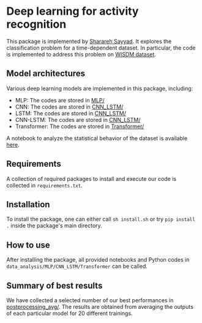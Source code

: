 # Deep learning for activity recognition
This package is implemented by <ins>Sharareh Sayyad</ins>. It explores the classification problem for a time-dependent dataset. In particular, the code is implemented to address this problem on [WISDM dataset](https://archive.ics.uci.edu/dataset/507/wisdm+smartphone+and+smartwatch+activity+and+biometrics+dataset).

## Model architectures

Various deep learning models are implemented in this package, including:
- MLP: The codes are stored in [MLP/](https://github.com/say-yas/deeplearning_activity_recognition/tree/main/MLP) 
- CNN: The codes are stored in [CNN_LSTM/](https://github.com/say-yas/deeplearning_activity_recognition/tree/main/CNN_LSTM) 
- LSTM: The codes are stored in [CNN_LSTM/](https://github.com/say-yas/deeplearning_activity_recognition/tree/main/CNN_LSTM) 
- CNN-LSTM: The codes are stored in [CNN_LSTM/](https://github.com/say-yas/deeplearning_activity_recognition/tree/main/CNN_LSTM) 
- Transformer: The codes are stored in [Transformer/](https://github.com/say-yas/deeplearning_activity_recognition/tree/main/Transformer) 

A notebook to analyze the statistical behavior of the dataset is available [here](https://github.com/say-yas/deeplearning_activity_recognition/tree/main/Data_Analysis).

## Requirements
A collection of required packages to install and execute our code is collected in `requirements.txt`.

## Installation
 To install the package, one can either call `sh install.sh` or try `pip install .` inside the package's main directory.

## How to use
After installing the package, all provided notebooks and Python codes in `data_analysis/MLP/CNN_LSTM/Transformer` can be called.

## Summary of best results
We have collected a selected number of our best performances in [postprocessing_avg/](https://github.com/say-yas/deeplearning_activity_recognition/tree/main/postprocessing_avg). The results are obtained from averaging the outputs of each particular model for 20 different trainings.
